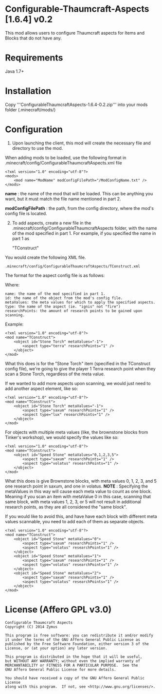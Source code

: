 Configurable-Thaumcraft-Aspects [1.6.4] v0.2
============================================

This mod allows users to configure Thaumcraft aspects for Items and Blocks that 
do not have any.

Requirements
============================================

Java 1.7+

Installation
============================================

Copy '''ConfigurableThaumcraftAspects-1.6.4-0.2.zip''' into your mods folder 
(.minecraft/mods/)

Configuration
============================================

1. Upon launching the client, this mod will create the necessary file and 
directory to use the mod.

When adding mods to be loaded, use the following format in 
.minecraft/config/ConfigurableThaumcraftAspects.xml file

    <?xml version="1.0" encoding="utf-8"?>
    <mods>
        <mod name="ModName" modConfigFilePath="/ModConfigName.txt" />
    </mods>
    
__name__
: the name of the mod that will be loaded. This can be anything you 
want, but it must match the file name mentioned in part 2.

__modConfigFilePath__
: the path, from the config directory, where the mod's config file is located.

2. To add aspects, create a new file in the
.minecraft/config/ConfigurableThaumcraftAspects folder, with the name of the
mod specified in part 1. For example, if you specified the name in part 1 as

    "TConstruct"

You would create the following XML file.

    .minecraft/config/ConfigurableThaumcraftAspects/TConstruct.xml

The format for the aspect config file is as follows:
    <?xml version="1.0" encoding="utf-8"?>
    <mod name="">
        <object id="" metaValues="">
            <aspect type="" researchPoints="" />
        </object>
    </mod>
    
Where:

    name: the name of the mod specified in part 1.
    id: the name of the object from the mod's config file.
    metaValues: the meta values for which to apply the specified aspects.
    type: the name of the aspect (ie. "ignis" not "fire")
    researchPoints: the amount of research points to be gained upon scanning.

Example:

    <?xml version="1.0" encoding="utf-8"?>
    <mod name="TConstruct">
        <object id="Stone Torch" metaValues="-1">
            <aspect type="terra" researchPoints="1" />
        </object>
    </mod>
    
What this does is for the "Stone Torch" item (specified in the TConstruct
config file), we're going to give the player 1 Terra research point when 
they scan a Stone Torch, regardless of the meta value.

If we wanted to add more aspects upon scanning, we would just need to add 
another aspect element, like so:

    <?xml version="1.0" encoding="utf-8"?>
    <mod name="TConstruct">
        <object id="Stone Torch" metaValues="-1">
            <aspect type="saxum" researchPoints="1" />
            <aspect type="lux" researchPoints="1" />
        </object>
    </mod>

For objects with multiple meta values (like, the brownstone blocks from Tinker's 
workshop), we would specify the values like so:

    <?xml version="1.0" encoding="utf-8"?>
    <mod name="TConstruct">
        <object id="Speed Stone" metaValues="0,1,2,3,5">
            <aspect type="saxum" researchPoints="1" />
            <aspect type="volatus" researchPoints="1" />
        </object>
    </mod>

What this does is give Brownstone blocks, with meta values 0, 1, 2, 3, and 5 one
research point in saxum, and one in volatus.
__NOTE__
: Specifying the metaValues in this way will cause each meta value to count as 
one block. Meaning if you scan an item with metaValue 0 in this case, scanning 
that same block, with meta values 1, 2, 3, or 5 will not result in additional 
research points, as they are all considered the "same block".

If you would like to avoid this, and have have each block with different meta 
values scannable, you need to add each of them as separate objects.

    <?xml version="1.0" encoding="utf-8"?>
    <mod name="TConstruct">
        <object id="Speed Stone" metaValues="0">
            <aspect type="saxum" researchPoints="1" />
            <aspect type="volatus" researchPoints="1" />
        </object>
        <object id="Speed Stone" metaValues="1">
            <aspect type="saxum" researchPoints="1" />
            <aspect type="volatus" researchPoints="1" />
        </object>
        <object id="Speed Stone" metaValues="2">
            <aspect type="saxum" researchPoints="1" />
            <aspect type="volatus" researchPoints="1" />
        </object>
    </mod>

License (Affero GPL v3.0)
============================================
    Configurable Thaumcraft Aspects
    Copyright (C) 2014 Zymus

    This program is free software: you can redistribute it and/or modify
    it under the terms of the GNU Affero General Public License as
    published by the Free Software Foundation, either version 3 of the
    License, or (at your option) any later version.

    This program is distributed in the hope that it will be useful,
    but WITHOUT ANY WARRANTY; without even the implied warranty of
    MERCHANTABILITY or FITNESS FOR A PARTICULAR PURPOSE.  See the
    GNU Affero General Public License for more details.

    You should have received a copy of the GNU Affero General Public License
    along with this program.  If not, see <http://www.gnu.org/licenses/>.
